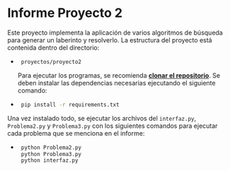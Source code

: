# Informe Proyecto 2

Este proyecto implementa la aplicación de varios algoritmos de búsqueda para generar un laberinto y resolverlo. 
La estructura del proyecto está contenida dentro del directorio:

- ```bash
   proyectos/proyecto2
   ```

  Para ejecutar los programas, se recomienda [**clonar el repositorio**](https://github.com/JosueSay/IntelligenceArtificial). Se deben instalar las dependencias necesarias ejecutando el siguiente comando:

- ```bash
   pip install -r requirements.txt
   ```

Una vez instalado todo, se ejecutar los archivos del `interfaz.py`, `Problema2.py` y `Problema3.py`  con los siguientes comandos para ejecutar cada problema que se menciona en el informe:

- ```bash
   python Problema2.py
   python Problema3.py
   python interfaz.py
   ```

